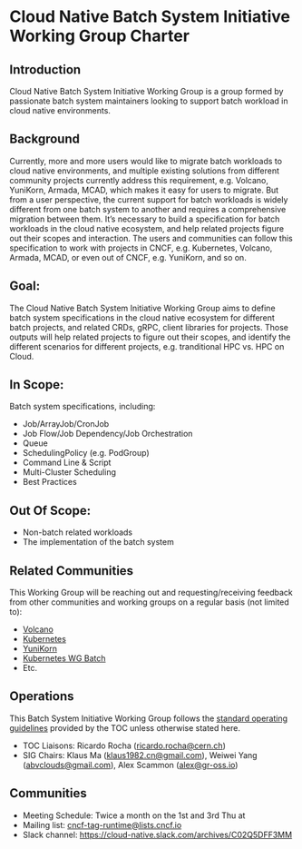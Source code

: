 # Cloud Native Batch System Initiative Working Group Charter
 
## Introduction

Cloud Native Batch System Initiative Working Group is a group formed by 
passionate batch system maintainers looking to support batch workload in cloud native environments.
 
## Background

Currently, more and more users would like to migrate batch workloads to cloud native environments,
and multiple existing solutions from different community projects currently address this requirement,
e.g. Volcano, YuniKorn, Armada, MCAD, which makes it easy for users to migrate.
But from a user perspective, the current support for batch workloads is widely different from 
one batch system to another and requires a comprehensive migration between them. 
It’s necessary to build a specification for batch workloads in the cloud native ecosystem, 
and help related projects figure out their scopes and interaction. The users and communities can 
follow this specification to work with projects in CNCF, e.g. Kubernetes, Volcano, Armada, MCAD, 
or even out of CNCF, e.g. YuniKorn, and so on.
  
## Goal:

The Cloud Native Batch System Initiative Working Group aims to define
batch system specifications in the cloud native ecosystem for different batch projects,
and related CRDs, gRPC, client libraries for projects. Those outputs will help related projects
to figure out their scopes, and identify the different scenarios for different projects, e.g. tranditional HPC vs.
HPC on Cloud.
   
## In Scope:

Batch system specifications, including:

- Job/ArrayJob/CronJob
- Job Flow/Job Dependency/Job Orchestration
- Queue
- SchedulingPolicy (e.g. PodGroup)
- Command Line & Script
- Multi-Cluster Scheduling
- Best Practices

## Out Of Scope:

- Non-batch related workloads
- The implementation of the batch system

## Related Communities

This Working Group will be reaching out and requesting/receiving feedback from other communities and working groups on a regular basis (not limited to):

- [Volcano](https://volcano.sh/)
- [Kubernetes](https://kubernetes.io/)
- [YuniKorn](https://yunikorn.apache.org/)
- [Kubernetes WG Batch](https://github.com/kubernetes/community/blob/master/wg-batch/charter.md)
- Etc.

## Operations

This Batch System Initiative Working Group follows the [standard operating guidelines](https://github.com/cncf/toc/blob/main/tags/cncf-tags.md#operating-model) provided
by the TOC unless otherwise stated here.

- TOC Liaisons: Ricardo Rocha (ricardo.rocha@cern.ch)
- SIG Chairs: Klaus Ma (klaus1982.cn@gmail.com), Weiwei Yang (abvclouds@gmail.com), Alex Scammon (alex@gr-oss.io)

## Communities

- Meeting Schedule: Twice a month on the 1st and 3rd Thu at 
- Mailing list: cncf-tag-runtime@lists.cncf.io 
- Slack channel:  https://cloud-native.slack.com/archives/C02Q5DFF3MM 

